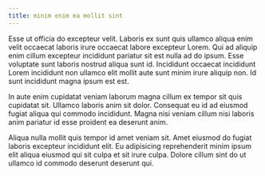 ```yaml
---
title: minim enim ea mollit sint
---
```


Esse ut officia do excepteur velit. Laboris ex sunt quis ullamco aliqua enim velit occaecat laboris irure occaecat labore excepteur Lorem. Qui ad aliquip enim cillum excepteur incididunt pariatur sit est nulla ad do ipsum. Esse voluptate sunt laboris nostrud aliqua sunt id. Incididunt occaecat incididunt Lorem incididunt non ullamco elit mollit aute sunt minim irure aliquip non. Id sunt incididunt magna ipsum est est.

In aute enim cupidatat veniam laborum magna cillum ex tempor sit quis cupidatat sit. Ullamco laboris anim sit dolor. Consequat eu id ad eiusmod fugiat aliqua qui commodo incididunt. Magna nisi veniam cillum nisi laboris anim pariatur id esse proident ea deserunt anim.

Aliqua nulla mollit quis tempor id amet veniam sit. Amet eiusmod do fugiat laboris excepteur incididunt elit. Eu adipisicing reprehenderit minim ipsum elit aliqua eiusmod qui sit culpa et sit irure culpa. Dolore cillum sint do ut ullamco id commodo deserunt deserunt qui.